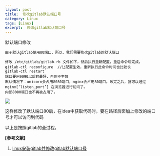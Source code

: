 ```yaml
---
layout: post
title:  修改gitlab默认端口号
category: Linux
tags: [Linux]
excerpt:  修改gitlab默认端口号
---
```

	
默认端口修改

	由于默认gitlab使用80端口，所以，我们需要修改gitlab的默认端口
	
	修改 /etc/gitlab/gitlab.rb 文件如下，然后执行重新配置，重启命令后完成。
	gitlab-ctl reconfigure  //让配置生效，重新执行此命令时间也比较长
	gitlab-ctl restart
	端口要用9090以后的最好，否则不生效
	默认情况下：unicorn会占用8080端口，nginx会占用80端口。改完之后，就可以通过nginx[‘listen_port’] 在浏览器进行访问了。
	内部8080端口也不再被占用了。

![](http://www.nangongyibin.com/assets/images/Linux/210.png)

这样修改了默认端口80后，在idea中获取代码时，要在路径后面加上修改的端口号才可以访问到代码

以上是按照gitlab的全过程。


**[参考文献]**

1. [linux安装gitlab并修改gitlab默认端口号](https://blog.csdn.net/wangyy130/article/details/85633303")



